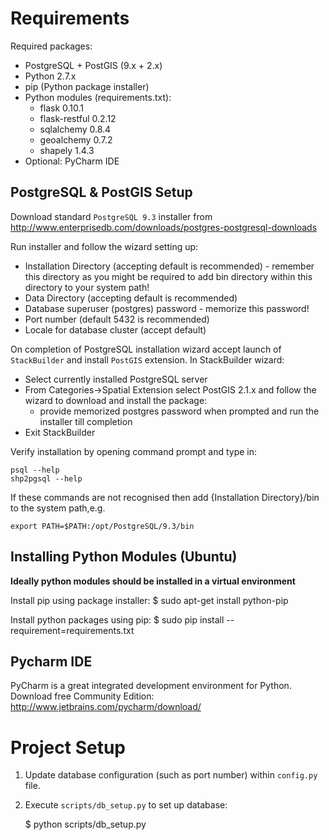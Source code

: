 # Requirements

Required packages:
* PostgreSQL + PostGIS (9.x + 2.x)
* Python 2.7.x
* pip (Python package installer)
* Python modules (requirements.txt):
    * flask 0.10.1
    * flask-restful 0.2.12
    * sqlalchemy 0.8.4
    * geoalchemy 0.7.2
    * shapely 1.4.3
* Optional: PyCharm IDE

## PostgreSQL & PostGIS Setup

Download standard `PostgreSQL 9.3` installer from http://www.enterprisedb.com/downloads/postgres-postgresql-downloads

Run installer and follow the wizard setting up:
* Installation Directory (accepting default is recommended) - remember this directory as you might be required to add bin
directory within this directory to your system path!
* Data Directory (accepting default is recommended)
* Database superuser (postgres) password - memorize this password!
* Port number (default 5432 is recommended)
* Locale for database cluster (accept default)

On completion of PostgreSQL installation wizard accept launch of `StackBuilder` and install `PostGIS` extension.
In StackBuilder wizard:
* Select currently installed PostgreSQL server
* From Categories->Spatial Extension select PostGIS 2.1.x and follow the wizard to download and install the package:
    * provide memorized postgres password when prompted and run the installer till completion
* Exit StackBuilder


Verify installation by opening command prompt and type in:

    psql --help
    shp2pgsql --help

If these commands are not recognised then add {Installation Directory}/bin to the system path,e.g.

    export PATH=$PATH:/opt/PostgreSQL/9.3/bin


## Installing Python Modules (Ubuntu)

__Ideally python modules should be installed in a virtual environment__

Install pip using package installer:
    $ sudo apt-get install python-pip

Install python packages using pip:
    $ sudo pip install --requirement=requirements.txt


## Pycharm IDE

PyCharm is a great integrated development environment for Python.
Download free Community Edition: http://www.jetbrains.com/pycharm/download/

# Project Setup

1. Update database configuration (such as port number) within `config.py` file.

2. Execute `scripts/db_setup.py` to set up database:

    $ python scripts/db_setup.py